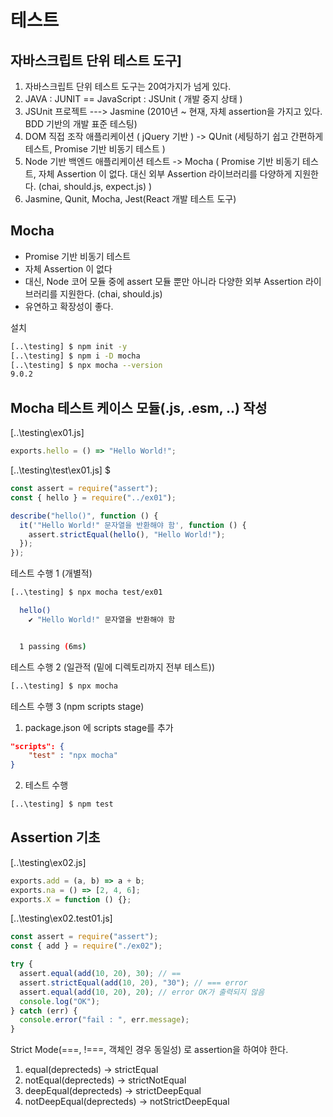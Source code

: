 # 테스트

## 자바스크립트 단위 테스트 도구]

1. 자바스크립트 단위 테스트 도구는 20여가지가 넘게 있다.
2. JAVA : JUNIT == JavaScript : JSUnit ( 개발 중지 상태 )
3. JSUnit 프로젝트 ---> Jasmine (2010년 ~ 현재, 자체 assertion을 가지고 있다. BDD 기반의 개발 표준 테스팅)
4. DOM 직접 조작 애플리케이션 ( jQuery 기반 ) -> QUnit (세팅하기 쉽고 간편하게 테스트, Promise 기반 비동기 테스트 )
5. Node 기반 백엔드 애플리케이션 테스트 -> Mocha ( Promise 기반 비동기 테스트, 자체 Assertion 이 없다. 대신 외부 Assertion 라이브러리를 다양하게 지원한다. (chai, should.js, expect.js) )
6. Jasmine, Qunit, Mocha, Jest(React 개발 테스트 도구)

## Mocha

- Promise 기반 비동기 테스트
- 자체 Assertion 이 없다
- 대신, Node 코어 모듈 중에 assert 모듈 뿐만 아니라
  다양한 외부 Assertion 라이브러리를 지원한다. (chai, should.js)
- 유연하고 확장성이 좋다.

설치

```bash
[..\testing] $ npm init -y
[..\testing] $ npm i -D mocha
[..\testing] $ npx mocha --version
9.0.2
```

## Mocha 테스트 케이스 모듈(.js, .esm, ..) 작성

[..\testing\ex01.js]

```javascript
exports.hello = () => "Hello World!";
```

[..\testing\test\ex01.js] $

```javascript
const assert = require("assert");
const { hello } = require("../ex01");

describe("hello()", function () {
  it('"Hello World!" 문자열을 반환해야 함', function () {
    assert.strictEqual(hello(), "Hello World!");
  });
});
```

테스트 수행 1 (개별적)

```bash
[..\testing] $ npx mocha test/ex01

  hello()
    ✔ "Hello World!" 문자열을 반환해야 함


  1 passing (6ms)
```

테스트 수행 2 (일관적 (밑에 디렉토리까지 전부 테스트))

```bash
[..\testing] $ npx mocha
```

테스트 수행 3 (npm scripts stage)

1. package.json 에 scripts stage를 추가

```json
"scripts": {
    "test" : "npx mocha"
}
```

2. 테스트 수행

```bash
[..\testing] $ npm test
```

## Assertion 기초

[..\testing\ex02.js]

```javascript
exports.add = (a, b) => a + b;
exports.na = () => [2, 4, 6];
exports.X = function () {};
```

[..\testing\ex02.test01.js]

```javascript
const assert = require("assert");
const { add } = require("./ex02");

try {
  assert.equal(add(10, 20), 30); // ==
  assert.strictEqual(add(10, 20), "30"); // === error
  assert.equal(add(10, 20), 20); // error OK가 출력되지 않음
  console.log("OK");
} catch (err) {
  console.error("fail : ", err.message);
}
```

Strict Mode(===, !===, 객체인 경우 동일성) 로 assertion을 하여야 한다.

1. equal(deprecteds) -> strictEqual
2. notEqual(deprecteds) -> strictNotEqual
3. deepEqual(deprecteds) -> strictDeepEqual
4. notDeepEqual(deprecteds) -> notStrictDeepEqual
